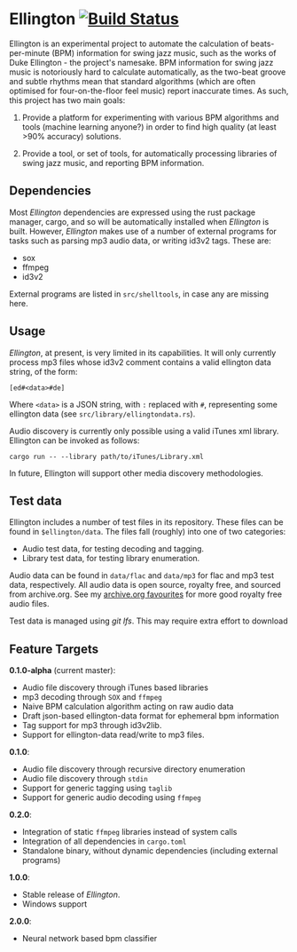 # Ellington [![Build Status](https://travis-ci.org/AdamHarries/ellington.svg?branch=master)](https://travis-ci.org/AdamHarries/ellington)

Ellington is an experimental project to automate the calculation of beats-per-minute (BPM) information for swing jazz music, such as the works of Duke Ellington - the project's namesake. BPM information for swing jazz music is notoriously hard to calculate automatically, as the two-beat groove and subtle rhythms mean that standard algorithms (which are often optimised for four-on-the-floor feel music) report inaccurate times. As such, this project has two main goals: 

1) Provide a platform for experimenting with various BPM algorithms and tools (machine learning anyone?) in order to find high quality (at least >90% accuracy) solutions. 

2) Provide a tool, or set of tools, for automatically processing libraries of swing jazz music, and reporting BPM information.

## Dependencies

Most *Ellington* dependencies are expressed using the rust package manager, cargo, and so will be automatically installed when *Ellington* is built. However, *Ellington* makes use of a number of external programs for tasks such as parsing mp3 audio data, or writing id3v2 tags. These are: 
  - sox
  - ffmpeg
  - id3v2
  
External programs are listed in `src/shelltools`, in case any are missing here. 

## Usage 

*Ellington*, at present, is very limited in its capabilities. It will only currently process mp3 files whose id3v2 comment contains a valid ellington data string, of the form: 

    [ed#<data>#de]

Where `<data>` is a JSON string, with `:` replaced with `#`, representing some ellington data (see `src/library/ellingtondata.rs`).

Audio discovery is currently only possible using a valid iTunes xml library. Ellington can be invoked as follows: 

    cargo run -- --library path/to/iTunes/Library.xml

In future, Ellington will support other media discovery methodologies. 

## Test data

Ellington includes a number of test files in its repository. These files can be found in `$ellington/data`. The files fall (roughly) into one of two categories: 
  - Audio test data, for testing decoding and tagging.
  - Library test data, for testing library enumeration. 

Audio data can be found in `data/flac` and `data/mp3` for flac and mp3 test data, respectively. All audio data is open source, royalty free, and sourced from archive.org. See my [archive.org favourites](https://archive.org/details/fav-harries_adam) for more good royalty free audio files. 

Test data is managed using *git lfs*. This may require extra effort to download 

## Feature Targets

**0.1.0-alpha** (current master): 
  - Audio file discovery through iTunes based libraries
  - mp3 decoding through `SOX` and `ffmpeg`
  - Naive BPM calculation algorithm acting on raw audio data
  - Draft json-based ellington-data format for ephemeral bpm information
  - Tag support for mp3 through id3v2lib. 
  - Support for ellington-data read/write to mp3 files.
  
**0.1.0**: 
  - Audio file discovery through recursive directory enumeration
  - Audio file discovery through `stdin`
  - Support for generic tagging using `taglib`
  - Support for generic audio decoding using `ffmpeg`
  
**0.2.0**: 
  - Integration of static `ffmpeg` libraries instead of system calls
  - Integration of all dependencies in `cargo.toml`
  - Standalone binary, without dynamic dependencies (including external programs)

**1.0.0**:
  - Stable release of *Ellington*. 
  - Windows support
  
**2.0.0**: 
  - Neural network based bpm classifier
